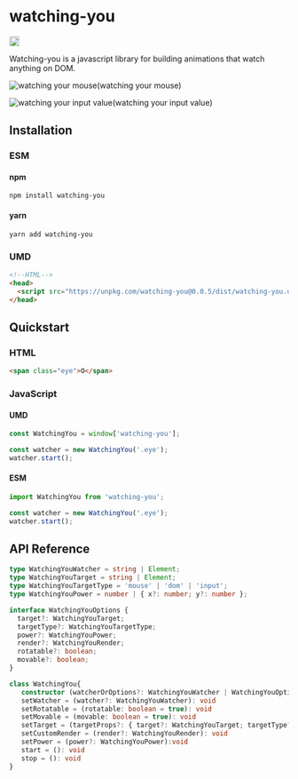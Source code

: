 # watching-you

<a href="https://www.npmjs.com/package/watching-you"><img src="https://badge.fury.io/js/watching-you.svg" alt="npm version" height="18"></a>

Watching-you is a javascript library for building animations that watch anything on DOM.

![watching your mouse](https://github.com/jj811208/watching-you/blob/main/static/1.gif)(watching your mouse)

![watching your input value](https://github.com/jj811208/watching-you/blob/main/static/2.gif)(watching your input value)

## Installation

### ESM

#### npm

```
npm install watching-you
```

#### yarn

```
yarn add watching-you
```

### UMD

```html
<!--HTML-->
<head>
  <script src="https://unpkg.com/watching-you@0.0.5/dist/watching-you.umd.cjs"></script>
</head>
```

## Quickstart

### HTML

```html
<span class="eye">O</span>
```

### JavaScript

#### UMD

```javascript
const WatchingYou = window['watching-you'];

const watcher = new WatchingYou('.eye');
watcher.start();
```

#### ESM

```javascript
import WatchingYou from 'watching-you';

const watcher = new WatchingYou('.eye');
watcher.start();
```

## API Reference

```typescript
type WatchingYouWatcher = string | Element;
type WatchingYouTarget = string | Element;
type WatchingYouTargetType = 'mouse' | 'dom' | 'input';
type WatchingYouPower = number | { x?: number; y?: number };

interface WatchingYouOptions {
  target?: WatchingYouTarget;
  targetType?: WatchingYouTargetType;
  power?: WatchingYouPower;
  render?: WatchingYouRender;
  rotatable?: boolean;
  movable?: boolean;
}

class WatchingYou{
   constructor (watcherOrOptions?: WatchingYouWatcher | WatchingYouOptions,optionsBase: WatchingYouOptions = {}){}
   setWatcher = (watcher?: WatchingYouWatcher): void
   setRotatable = (rotatable: boolean = true): void
   setMovable = (movable: boolean = true): void
   setTarget = (targetProps?: { target?: WatchingYouTarget; targetType?: WatchingYouTargetType; }): void
   setCustomRender = (render?: WatchingYouRender): void
   setPower = (power?: WatchingYouPower):void
   start = (): void
   stop = (): void
}
```
